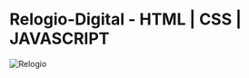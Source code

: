 # Relogio-Digital - HTML | CSS | JAVASCRIPT

![Relogio](https://user-images.githubusercontent.com/102191759/200193888-63c972bf-d1e5-4382-b849-902552894ab7.JPG)
